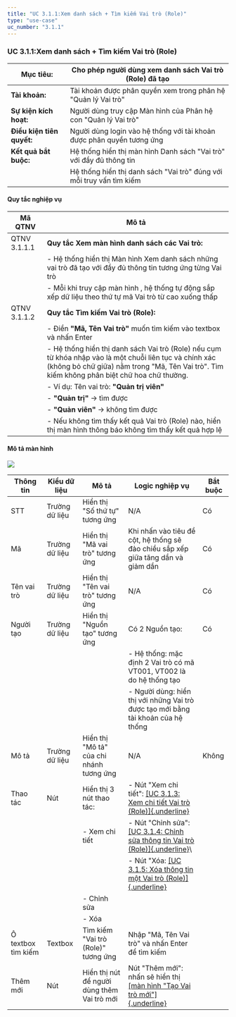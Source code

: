 ```yaml
---
title: "UC 3.1.1:Xem danh sách + Tìm kiếm Vai trò (Role)"
type: "use-case"
uc_number: "3.1.1"
---
```


### UC 3.1.1:Xem danh sách + Tìm kiếm Vai trò (Role)

| **Mục tiêu:** | Cho phép người dùng xem danh sách Vai trò (Role) đã tạo |
| --- | --- |
| **Tài khoản:** | Tài khoản được phân quyền xem trong phân hệ "Quản lý Vai trò" |
| **Sự kiện kích hoạt:** | Người dùng truy cập Màn hình của Phân hệ con "Quản lý Vai trò" |
| **Điều kiện tiên quyết:** | Người dùng login vào hệ thống với tài khoản được phân quyền tương ứng |
| **Kết quả bắt buộc:** | Hệ thống hiển thị màn hình Danh sách "Vai trò" với đầy đủ thông tin |
|  | Hệ thống hiển thị danh sách "Vai trò" đúng với mỗi truy vấn tìm kiếm |

#### Quy tắc nghiệp vụ

| **Mã QTNV** | **Mô tả** |
| --- | --- |
| QTNV 3.1.1.1 | **Quy tắc Xem màn hình danh sách các Vai trò:** |
|  | - Hệ thống hiển thị Màn hình Xem danh sách những vai trò đã tạo với đầy đủ thông tin tương ứng từng Vai trò |
|  | - Mỗi khi truy cập màn hình , hệ thống tự động sắp xếp dữ liệu theo thứ tự mã Vai trò từ cao xuống thấp |
| QTNV 3.1.1.2 | **Quy tắc Tìm kiếm Vai trò (Role):** |
|  | - Điền **"Mã, Tên Vai trò"** muốn tìm kiếm vào textbox và nhấn Enter |
|  | - Hệ thống hiển thị danh sách Vai trò (Role) nếu cụm từ khóa nhập vào là một chuỗi liên tục và chính xác (không bỏ chữ giữa) nằm trong "Mã, Tên Vai trò". Tìm kiếm không phân biệt chữ hoa chữ thường. |
|  | - Ví dụ: Tên vai trò: **\"Quản trị viên\"** |
|  | - **\"Quản trị\"** → tìm được |
|  | - **\"Quản viên\"** → không tìm được |
|  | - Nếu không tìm thấy kết quả Vai trò (Role) nào, hiển thị màn hình thông báo không tìm thấy kết quả hợp lệ |

#### Mô tả màn hình

![](media/image43.png)

| **Thông tin** | **Kiểu dữ liệu** | **Mô tả** | **Logic nghiệp vụ** | **Bắt buộc** |
| --- | --- | --- | --- | --- |
| STT | Trường dữ liệu | Hiển thị "Số thứ tự" tương ứng | N/A | Có |
| Mã | Trường dữ liệu | Hiển thị "Mã vai trò" tương ứng | Khi nhấn vào tiêu đề cột, hệ thống sẽ đảo chiều sắp xếp giữa tăng dần và giảm dần | Có |
| Tên vai trò | Trường dữ liệu | Hiển thị "Tên vai trò" tương ứng | N/A | Có |
| Người tạo | Trường dữ liệu | Hiển thị "Nguồn tạo" tương ứng | Có 2 Nguồn tạo: | Có |
|  |  |  | - Hệ thống: mặc định 2 Vai trò có mã VT001, VT002 là do hệ thống tạo |  |
|  |  |  | - Người dùng: hiển thị với những Vai trò được tạo mới bằng tài khoản của hệ thống |  |
| Mô tả | Trường dữ liệu | Hiển thị "Mô tả" của chi nhánh tương ứng | N/A | Không |
| Thao tác | Nút | Hiển thị 3 nút thao tác: | \- Nút "Xem chi tiết": [[UC 3.1.3: Xem chi tiết Vai trò (Role)]{.underline}](#uc-3.1.3-xem-chi-tiết-vai-trò-role) |  |
|  |  | \- Xem chi tiết | \- Nút "Chỉnh sửa": [[UC 3.1.4: Chỉnh sửa thông tin Vai trò (Role)]{.underline}](#uc-3.1.4-chỉnh-sửa-thông-tin-vai-trò-role)\ |  |
|  |  |  | - Nút "Xóa: [[UC 3.1.5: Xóa thông tin một Vai trò (Role)]{.underline}](#uc-3.1.5-xóa-một-vai-trò-role) |  |
|  |  | \- Chỉnh sửa |  |  |
|  |  | \- Xóa |  |  |
| Ô textbox tìm kiếm | Textbox | Tìm kiếm "Vai trò (Role)" tương ứng | Nhập "Mã, Tên Vai trò" và nhấn Enter để tìm kiếm |  |
| Thêm mới | Nút | Hiển thị nút để người dùng thêm Vai trò mới | Nút "Thêm mới": nhấn sẽ hiển thị [[màn hình "Tạo Vai trò mới"]{.underline}](#uc-3.1.2-tạo-mới-vai-trò-role) |  |
